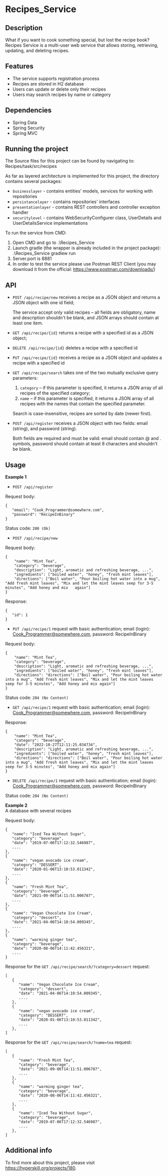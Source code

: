 # Recipes_Service
## Description
What if you want to cook something special, but lost the recipe book?  
Recipes Service is a multi-user web service that allows storing, retrieving, updating, and deleting recipes.    
## Features
- The service supports registration process
- Recipes are stored in H2 database
- Users can update or delete only their recipes
- Users may search recipes by name or category
## Dependencies
- Spring Data 
- Spring Security  
- Spring MVC  
## Running the project
The Source files for this project can be found by navigating to:  
Recipes/task/src/recipes

As far as layered architecture is implemented for this project, the directory contains several packages:
- ```businesslayer``` - contains entities' models, services for working with repositories
- ```persistancelayer``` - contains repositories' interfaces
- ```presentationlayer``` - contains REST controllers and controller exception handler
- ```securitylevel``` - contains WebSecurityConfigurer class, UserDetails and UserDetailsService implementations

To run the service from CMD:
   1. Open CMD and go to .\Recipes_Service
   2. Launch gradle (the wrapper is already included in the project package): .\Recipes_Service gradlew run
   3. Server.port is 8881
   4. In order to test the service please use Postman REST Client (you may download it from the official: https://www.postman.com/downloads/) 
## API 
- ```POST /api/recipe/new``` receives a recipe as a JSON object and returns a JSON object with one id field;  

  The service accept only valid recipes – all fields are obligatory, name and description shouldn't be blank, and JSON arrays should contain at least one item.
- ```GET /api/recipe/{id}``` returns a recipe with a specified id as a JSON object;
- ```DELETE /api/recipe/{id}``` deletes a recipe with a specified id
- ```PUT /api/recipe/{id}``` receives a recipe as a JSON object and updates a recipe with a specified id
- ```GET /api/recipe/search``` takes one of the two mutually exclusive query parameters:  
  1. ```category``` – if this parameter is specified, it returns a JSON array of all recipes of the specified category;  
  2. ```name``` – if this parameter is specified, it returns a JSON array of all recipes with the names that contain the specified parameter.  
  
  Search is case-insensitive, recipes are sorted by date (newer first).  
- ```POST /api/register``` receives a JSON object with two fields: email (string), and password (string).  

  Both fields are required and must be valid: email should contain @ and . symbols, password should contain at least 8 characters and shouldn't be blank.  
## Usage
**Example 1**    
- ```POST /api/register``` 

Request body:

```
{
   "email": "Cook_Programmer@somewhere.com",
   "password": "RecipeInBinary"
}
```
Status code: ```200 (Ok)```  
  
- ```POST /api/recipe/new```

Request body:

```
{  
    "name": "Mint Tea",  
    "category": "beverage",  
    "description": "Light, aromatic and refreshing beverage, ...",  
    "ingredients": ["boiled water", "honey", "fresh mint leaves"],  
    "directions": ["Boil water", "Pour boiling hot water into a mug", "Add fresh mint leaves", "Mix and let the mint leaves seep for 3-5 minutes", "Add honey and mix   again"]  
}  
```
Response:
```
{
   "id": 1
}
```
- ```PUT /api/recipe/1``` request with basic authentication; email (login): Cook_Programmer@somewhere.com, password: RecipeInBinary

Request body:

```
{  
    "name": "Mint Tea",  
    "category": "beverage",  
    "description": "Light, aromatic and refreshing beverage, ...",  
    "ingredients": ["boiled water", "honey", "fresh mint leaves"],  
    "directions": "directions": ["Boil water", "Pour boiling hot water into a mug", "Add fresh mint leaves", "Mix and let the mint leaves seep for 3-5 minutes", "Add honey and mix again"]    
}  
```
Status code: ```204 (No Content)```  

- ```GET /api/recipe/1``` request with basic authentication; email (login): Cook_Programmer@somewhere.com, password: RecipeInBinary  

Response:  
```
{  
    "name": "Mint Tea",  
    "category": "beverage",  
    "date": "2022-10-27T12:11:25.034734",  
    "description": "Light, aromatic and refreshing beverage, ...",  
    "ingredients": ["boiled water", "honey", "fresh mint leaves"],  
    "directions": "directions": ["Boil water", "Pour boiling hot water into a mug", "Add fresh mint leaves", "Mix and let the mint leaves seep for 3-5 minutes", "Add honey and mix again"]    
}  
```
- ```DELETE /api/recipe/1``` request with basic authentication; email (login): Cook_Programmer@somewhere.com, password: RecipeInBinary  
  
Status code: ```204 (No Content)```  
  
**Example 2**    
A database with several recipes    

Request body:

```
{  
   "name": "Iced Tea Without Sugar",  
   "category": "beverage",  
   "date": "2019-07-06T17:12:32.546987",  
   ....  
},  
{  
   "name": "vegan avocado ice cream",  
   "category": "DESSERT",  
   "date": "2020-01-06T13:10:53.011342",  
   ....  
},  
{  
   "name": "Fresh Mint Tea",  
   "category": "beverage",  
   "date": "2021-09-06T14:11:51.006787",  
   ....  
},  
{  
   "name": "Vegan Chocolate Ice Cream",  
   "category": "dessert",  
   "date": "2021-04-06T14:10:54.009345",  
   ....  
},  
{  
   "name": "warming ginger tea",  
   "category": "beverage",  
   "date": "2020-08-06T14:11:42.456321",  
   ....  
}  
```
  
Response for the ```GET /api/recipe/search/?category=dessert``` request:  
```
[  
   {  
      "name": "Vegan Chocolate Ice Cream",  
      "category": "dessert",  
      "date": "2021-04-06T14:10:54.009345",  
      ....  
   },  
   {  
      "name": "vegan avocado ice cream",  
      "category": "DESSERT",  
      "date": "2020-01-06T13:10:53.011342",  
      ....  
   },  
]  
```
Response for the ```GET /api/recipe/search/?name=tea``` request:  
```
[  
   {  
      "name": "Fresh Mint Tea",  
      "category": "beverage",  
      "date": "2021-09-06T14:11:51.006787",  
      ....  
   },  
   {  
      "name": "warming ginger tea",  
      "category": "beverage",  
      "date": "2020-08-06T14:11:42.456321",  
      ....  
   },  
   {  
      "name": "Iced Tea Without Sugar",  
      "category": "beverage",  
      "date": "2019-07-06T17:12:32.546987",  
      ....  
   },  
]  
```
## Additional info
To find more about this project, please visit https://hyperskill.org/projects/180.
